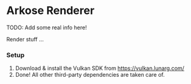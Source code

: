 # Arkose Renderer

TODO: Add some real info here!

Render stuff ...

### Setup

 1. Download & install the Vulkan SDK from https://vulkan.lunarg.com/
 2. Done! All other third-party dependencies are taken care of.
